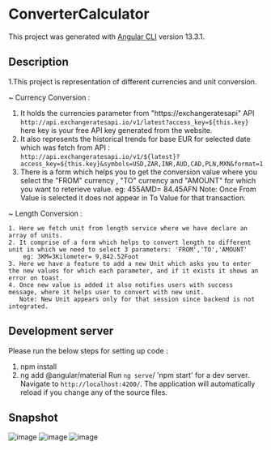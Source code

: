 # ConverterCalculator

This project was generated with [Angular CLI](https://github.com/angular/angular-cli) version 13.3.1.

## Description
1.This project is representation of different currencies and unit conversion.


~ Currency Conversion :
   1. It holds the currencies parameter from "https://exchangeratesapi" API `http://api.exchangeratesapi.io/v1/latest?access_key=${this.key}` here key is your free API         key generated from the website.
   2. It also represents the historical trends for base EUR for selected date which was fetch from API : 
      `http://api.exchangeratesapi.io/v1/${latest}?access_key=${this.key}&symbols=USD,ZAR,INR,AUD,CAD,PLN,MXN&format=1` 
   3. There is a form which helps you to get the conversion value where you select the "FROM" currency , "TO" currency and "AMOUNT" for which you want to reterieve             value.
      eg: 455AMD= 84.45AFN 
      Note: Once From Value is selected it does not appear in To Value for that transaction.
      
~ Length Conversion :

  	1. Here we fetch unit from length service where we have declare an array of units.
    2. It comprise of a form which helps to convert length to different unit in which we need to select 3 parameters: 'FROM','TO','AMOUNT'
        eg: 3KM=3Kilometer= 9,842.52Foot
    3. Here we have a feature to add a new Unit which asks you to enter the new values for which each parameter, and if it exists it shows an error on toast.
    4. Once new value is added it also notifies users with success message, where it helps user to convert with new unit.
       Note: New Unit appears only for that session since backend is not integrated.
      

## Development server
Please run the below steps for setting up code :
  1. npm install
  2. ng add @angular/material
Run `ng serve`/ 'npm start' for a dev server. Navigate to `http://localhost:4200/`. The application will automatically reload if you change any of the source files.

## Snapshot
![image](https://user-images.githubusercontent.com/86983802/163581983-4431c6bd-30c7-4c2a-ba70-19b93da05aa5.png)
![image](https://user-images.githubusercontent.com/86983802/163582113-89446220-264e-450e-94b9-360c1f08491a.png)
![image](https://user-images.githubusercontent.com/86983802/163582177-486b03e9-96ec-4ec2-b807-0fa9f89cda0f.png)



